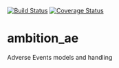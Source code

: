 [![Build Status](https://travis-ci.org/ambition-trail/ambition-ae.svg?branch=develop)](https://travis-ci.org/ambition-trail/ambition-ae)
[![Coverage Status](https://coveralls.io/repos/ambition-trail/ambition-ae/badge.svg?branch=develop&service=github)](https://coveralls.io/github/ambition-trail/ambition-ae?branch=develop)

# ambition_ae
Adverse Events models and handling
